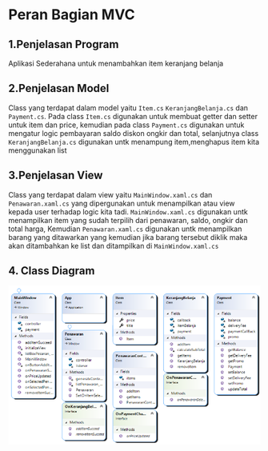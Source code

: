 # Peran Bagian MVC
## 1.Penjelasan Program
Aplikasi Sederahana untuk menambahkan item keranjang belanja

## 2.Penjelasan Model
Class yang terdapat dalam model yaitu `Item.cs` `KeranjangBelanja.cs` dan `Payment.cs`.
Pada class `Item.cs` digunakan untuk membuat getter dan setter untuk item dan price, kemudian pada class `Payment.cs` digunakan untuk mengatur logic pembayaran saldo diskon ongkir dan total, selanjutnya class `KeranjangBelanja.cs` digunakan untk menampung item,menghapus item kita menggunakan list

## 3.Penjelasan View
Class yang terdapat dalam view yaitu `MainWindow.xaml.cs` dan `Penawaran.xaml.cs` yang dipergunakan untuk menampilkan atau view kepada user terhadap logic kita tadi.
`MainWindow.xaml.cs` digunakan untk menampilkan item yang sudah terpilih dari penawaran, saldo, ongkir dan total harga, Kemudian `Penawaran.xaml.cs` digunakan untk menampilkan barang yang ditawarkan yang kemudian jika barang tersebut diklik maka akan ditambahkan ke list dan ditampilkan di `MainWindow.xaml.cs`

## 4. Class Diagram
![Class Diagram](https://github.com/MTYU-Luki/Peran-Bagian-MVC/blob/master/ClassDiagram1.png)